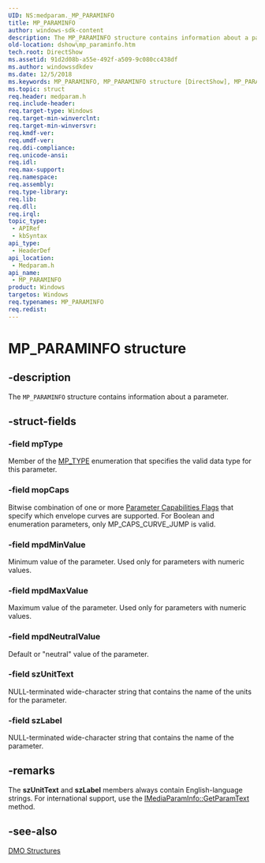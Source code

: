```yaml
---
UID: NS:medparam._MP_PARAMINFO
title: MP_PARAMINFO
author: windows-sdk-content
description: The MP_PARAMINFO structure contains information about a parameter.
old-location: dshow\mp_paraminfo.htm
tech.root: DirectShow
ms.assetid: 91d2d08b-a55e-492f-a509-9c080cc438df
ms.author: windowssdkdev
ms.date: 12/5/2018
ms.keywords: MP_PARAMINFO, MP_PARAMINFO structure [DirectShow], MP_PARAMINFOStructure, dshow.mp_paraminfo, medparam/MP_PARAMINFO
ms.topic: struct
req.header: medparam.h
req.include-header: 
req.target-type: Windows
req.target-min-winverclnt: 
req.target-min-winversvr: 
req.kmdf-ver: 
req.umdf-ver: 
req.ddi-compliance: 
req.unicode-ansi: 
req.idl: 
req.max-support: 
req.namespace: 
req.assembly: 
req.type-library: 
req.lib: 
req.dll: 
req.irql: 
topic_type:
 - APIRef
 - kbSyntax
api_type:
 - HeaderDef
api_location:
 - Medparam.h
api_name:
 - MP_PARAMINFO
product: Windows
targetos: Windows
req.typenames: MP_PARAMINFO
req.redist: 
---
```


# MP_PARAMINFO structure


## -description



The <code>MP_PARAMINFO</code> structure contains information about a parameter.




## -struct-fields




### -field mpType

Member of the <a href="https://msdn.microsoft.com/9c8851c7-1a72-4dfd-ba2f-e64d8e22f6dc">MP_TYPE</a> enumeration that specifies the valid data type for this parameter.


### -field mopCaps

Bitwise combination of one or more <a href="https://msdn.microsoft.com/6f3b7666-d245-41fc-b6e4-9e1ed264dfdc">Parameter Capabilities Flags</a> that specify which envelope curves are supported. For Boolean and enumeration parameters, only MP_CAPS_CURVE_JUMP is valid.


### -field mpdMinValue

Minimum value of the parameter. Used only for parameters with numeric values.


### -field mpdMaxValue

Maximum value of the parameter. Used only for parameters with numeric values.


### -field mpdNeutralValue

Default or "neutral" value of the parameter.


### -field szUnitText

NULL-terminated wide-character string that contains the name of the units for the parameter.


### -field szLabel

NULL-terminated wide-character string that contains the name of the parameter.


## -remarks



The <b>szUnitText</b> and <b>szLabel</b> members always contain English-language strings. For international support, use the <a href="https://msdn.microsoft.com/38ecde61-fd4a-4ba3-9cd4-d62a5aa55294">IMediaParamInfo::GetParamText</a> method.




## -see-also




<a href="https://msdn.microsoft.com/82c8ea74-1c5e-4370-9075-6db2ed6b2c91">DMO Structures</a>
 

 

